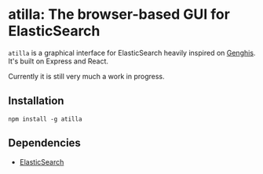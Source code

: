 # atilla:  The browser-based GUI for ElasticSearch

`atilla` is a graphical interface for ElasticSearch heavily inspired
on [Genghis](http://genghisapp.com/). It's built on Express and React.

Currently it is still very much a work in progress.

## Installation

    npm install -g atilla

## Dependencies

* [ElasticSearch](https://www.elastic.co/products/elasticsearch)

